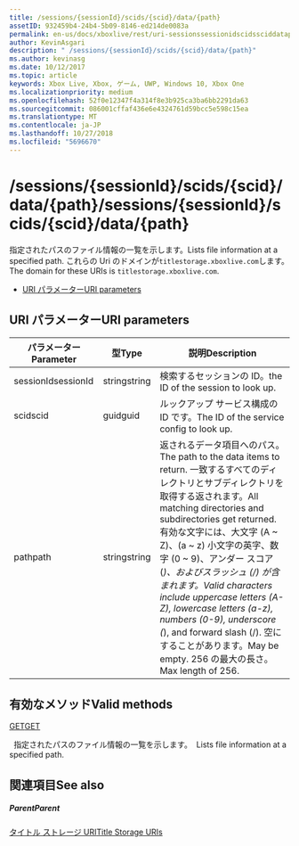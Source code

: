```yaml
---
title: /sessions/{sessionId}/scids/{scid}/data/{path}
assetID: 932459b4-24b4-5b09-8146-ed214de0083a
permalink: en-us/docs/xboxlive/rest/uri-sessionssessionidscidssciddatapath.html
author: KevinAsgari
description: " /sessions/{sessionId}/scids/{scid}/data/{path}"
ms.author: kevinasg
ms.date: 10/12/2017
ms.topic: article
keywords: Xbox Live, Xbox, ゲーム, UWP, Windows 10, Xbox One
ms.localizationpriority: medium
ms.openlocfilehash: 52f0e12347f4a314f8e3b925ca3ba6bb2291da63
ms.sourcegitcommit: 086001cffaf436e6e4324761d59bcc5e598c15ea
ms.translationtype: MT
ms.contentlocale: ja-JP
ms.lasthandoff: 10/27/2018
ms.locfileid: "5696670"
---
```

# <a name="sessionssessionidscidssciddatapath"></a><span data-ttu-id="d7eeb-104">/sessions/{sessionId}/scids/{scid}/data/{path}</span><span class="sxs-lookup"><span data-stu-id="d7eeb-104">/sessions/{sessionId}/scids/{scid}/data/{path}</span></span>
<span data-ttu-id="d7eeb-105">指定されたパスのファイル情報の一覧を示します。</span><span class="sxs-lookup"><span data-stu-id="d7eeb-105">Lists file information at a specified path.</span></span> <span data-ttu-id="d7eeb-106">これらの Uri のドメインが`titlestorage.xboxlive.com`します。</span><span class="sxs-lookup"><span data-stu-id="d7eeb-106">The domain for these URIs is `titlestorage.xboxlive.com`.</span></span>
 
  * [<span data-ttu-id="d7eeb-107">URI パラメーター</span><span class="sxs-lookup"><span data-stu-id="d7eeb-107">URI parameters</span></span>](#ID4EV)
 
<a id="ID4EV"></a>

 
## <a name="uri-parameters"></a><span data-ttu-id="d7eeb-108">URI パラメーター</span><span class="sxs-lookup"><span data-stu-id="d7eeb-108">URI parameters</span></span>
 
| <span data-ttu-id="d7eeb-109">パラメーター</span><span class="sxs-lookup"><span data-stu-id="d7eeb-109">Parameter</span></span>| <span data-ttu-id="d7eeb-110">型</span><span class="sxs-lookup"><span data-stu-id="d7eeb-110">Type</span></span>| <span data-ttu-id="d7eeb-111">説明</span><span class="sxs-lookup"><span data-stu-id="d7eeb-111">Description</span></span>| 
| --- | --- | --- | 
| <span data-ttu-id="d7eeb-112">sessionId</span><span class="sxs-lookup"><span data-stu-id="d7eeb-112">sessionId</span></span>| <span data-ttu-id="d7eeb-113">string</span><span class="sxs-lookup"><span data-stu-id="d7eeb-113">string</span></span>| <span data-ttu-id="d7eeb-114">検索するセッションの ID。</span><span class="sxs-lookup"><span data-stu-id="d7eeb-114">the ID of the session to look up.</span></span>| 
| <span data-ttu-id="d7eeb-115">scid</span><span class="sxs-lookup"><span data-stu-id="d7eeb-115">scid</span></span>| <span data-ttu-id="d7eeb-116">guid</span><span class="sxs-lookup"><span data-stu-id="d7eeb-116">guid</span></span>| <span data-ttu-id="d7eeb-117">ルックアップ サービス構成の ID です。</span><span class="sxs-lookup"><span data-stu-id="d7eeb-117">The ID of the service config to look up.</span></span>| 
| <span data-ttu-id="d7eeb-118">path</span><span class="sxs-lookup"><span data-stu-id="d7eeb-118">path</span></span>| <span data-ttu-id="d7eeb-119">string</span><span class="sxs-lookup"><span data-stu-id="d7eeb-119">string</span></span>| <span data-ttu-id="d7eeb-120">返されるデータ項目へのパス。</span><span class="sxs-lookup"><span data-stu-id="d7eeb-120">The path to the data items to return.</span></span> <span data-ttu-id="d7eeb-121">一致するすべてのディレクトリとサブディレクトリを取得する返されます。</span><span class="sxs-lookup"><span data-stu-id="d7eeb-121">All matching directories and subdirectories get returned.</span></span> <span data-ttu-id="d7eeb-122">有効な文字には、大文字 (A ~ Z)、(a ~ z) 小文字の英字、数字 (0 ~ 9)、アンダー スコア (_)、およびスラッシュ (/) が含まれます。</span><span class="sxs-lookup"><span data-stu-id="d7eeb-122">Valid characters include uppercase letters (A-Z), lowercase letters (a-z), numbers (0-9), underscore (_), and forward slash (/).</span></span> <span data-ttu-id="d7eeb-123">空にすることがあります。</span><span class="sxs-lookup"><span data-stu-id="d7eeb-123">May be empty.</span></span> <span data-ttu-id="d7eeb-124">256 の最大の長さ。</span><span class="sxs-lookup"><span data-stu-id="d7eeb-124">Max length of 256.</span></span>| 
  
<a id="ID4EFC"></a>

 
## <a name="valid-methods"></a><span data-ttu-id="d7eeb-125">有効なメソッド</span><span class="sxs-lookup"><span data-stu-id="d7eeb-125">Valid methods</span></span>

[<span data-ttu-id="d7eeb-126">GET</span><span class="sxs-lookup"><span data-stu-id="d7eeb-126">GET</span></span>](uri-sessionssessionidscidssciddatapath-get.md)

<span data-ttu-id="d7eeb-127">&nbsp;&nbsp;指定されたパスのファイル情報の一覧を示します。</span><span class="sxs-lookup"><span data-stu-id="d7eeb-127">&nbsp;&nbsp;Lists file information at a specified path.</span></span>
 
<a id="ID4EPC"></a>

 
## <a name="see-also"></a><span data-ttu-id="d7eeb-128">関連項目</span><span class="sxs-lookup"><span data-stu-id="d7eeb-128">See also</span></span>
 
<a id="ID4ERC"></a>

 
##### <a name="parent"></a><span data-ttu-id="d7eeb-129">Parent</span><span class="sxs-lookup"><span data-stu-id="d7eeb-129">Parent</span></span> 

[<span data-ttu-id="d7eeb-130">タイトル ストレージ URI</span><span class="sxs-lookup"><span data-stu-id="d7eeb-130">Title Storage URIs</span></span>](atoc-reference-storagev2.md)

   